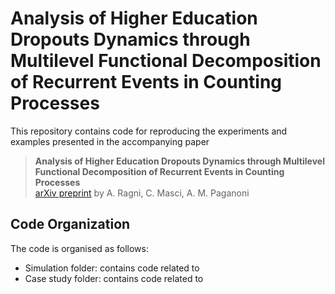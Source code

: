 # Analysis of Higher Education Dropouts Dynamics through Multilevel Functional Decomposition of Recurrent Events in Counting Processes

This repository contains code for reproducing the experiments and examples presented in the accompanying paper

> **Analysis of Higher Education Dropouts Dynamics through Multilevel Functional Decomposition of Recurrent Events in Counting Processes**  
> [arXiv preprint](https://arxiv.org/abs/2411.13370)
> by A. Ragni, C. Masci, A. M. Paganoni

## Code Organization

The code is organised as follows:

- Simulation folder: contains code related to
- Case study folder: contains code related to
